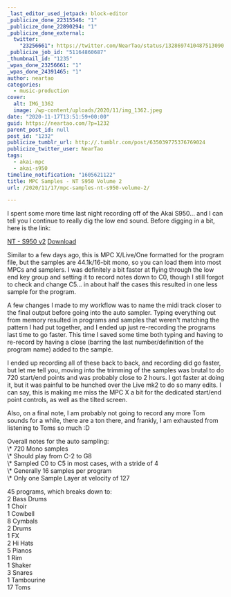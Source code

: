 ```yaml
---
_last_editor_used_jetpack: block-editor
_publicize_done_22315546: "1"
_publicize_done_22890294: "1"
_publicize_done_external:
  twitter:
    "23256661": https://twitter.com/NearTao/status/1328697410487513090
_publicize_job_id: "51164860687"
_thumbnail_id: "1235"
_wpas_done_23256661: "1"
_wpas_done_24391465: "1"
author: neartao
categories:
  - music-production
cover:
  alt: IMG_1362
  image: /wp-content/uploads/2020/11/img_1362.jpeg
date: "2020-11-17T13:51:59+00:00"
guid: https://neartao.com/?p=1232
parent_post_id: null
post_id: "1232"
publicize_tumblr_url: http://.tumblr.com/post/635039775376769024
publicize_twitter_user: NearTao
tags:
  - akai-mpc
  - akai-s950
timeline_notification: "1605621122"
title: MPC Samples - NT S950 Volume 2
url: /2020/11/17/mpc-samples-nt-s950-volume-2/

---
```

I spent some more time last night recording off of the Akai S950... and I can tell you I continue to really dig the low end sound. Before digging in a bit, here is the link:

[NT - S950 v2](/wp-content/uploads/2020/11/nt-s950-v2.zip) [Download](/wp-content/uploads/2020/11/nt-s950-v2.zip)

Similar to a few days ago, this is MPC X/Live/One formatted for the program file, but the samples are 44.1k/16-bit mono, so you can load them into most MPCs and samplers. I was definitely a bit faster at flying through the low end key group and setting it to record notes down to C0, though I still forgot to check and change C5... in about half the cases this resulted in one less sample for the program.

A few changes I made to my workflow was to name the midi track closer to the final output before going into the auto sampler. Typing everything out from memory resulted in programs and samples that weren't matching the pattern I had put together, and I ended up just re-recording the programs last time to go faster. This time I saved some time both typing and having to re-record by having a close (barring the last number/definition of the program name) added to the sample.

I ended up recording all of these back to back, and recording did go faster, but let me tell you, moving into the trimming of the samples was brutal to do 720 start/end points and was probably close to 2 hours. I got faster at doing it, but it was painful to be hunched over the Live mk2 to do so many edits. I can say, this is making me miss the MPC X a bit for the dedicated start/end point controls, as well as the tilted screen.

Also, on a final note, I am probably not going to record any more Tom sounds for a while, there are a ton there, and frankly, I am exhausted from listening to Toms so much :D

Overall notes for the auto sampling:  
\\* 720 Mono samples  
\\* Should play from C-2 to G8  
\\* Sampled C0 to C5 in most cases, with a stride of 4  
\\* Generally 16 samples per program  
\\* Only one Sample Layer at velocity of 127

45 programs, which breaks down to:  
2 Bass Drums  
1 Choir  
1 Cowbell  
8 Cymbals  
2 Drums  
1 FX  
2 Hi Hats  
5 Pianos  
1 Rim  
1 Shaker  
3 Snares  
1 Tambourine  
17 Toms
